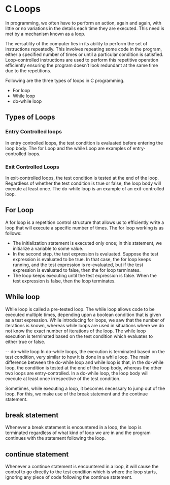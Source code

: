 # C Loops
In programming, we often have to perform an action, again and again, with little or no variations in the details each time they are executed. This need is met by a mechanism known as a loop.

The versatility of the computer lies in its ability to perform the set of instructions repeatedly. This involves repeating some code in the program, either a specified number of times or until a particular condition is satisfied. Loop-controlled instructions are used to perform this repetitive operation efficiently ensuring the program doesn’t look redundant at the same time due to the repetitions.

 

Following are the three types of loops in C programming.

- For loop
- While loop
- do-while loop
 

## Types of Loops
### Entry Controlled loops

In entry controlled loops, the test condition is evaluated before entering the loop body. The for Loop and the while Loop are examples of entry-controlled loops.

### Exit Controlled Loops

In exit-controlled loops, the test condition is tested at the end of the loop. Regardless of whether the test condition is true or false, the loop body will execute at least once. The do-while loop is an example of an exit-controlled loop.

 

## For Loop
A for loop is a repetition control structure that allows us to efficiently write a loop that will execute a specific number of times. The for loop working is as follows:

- The initialization statement is executed only once; in this statement, we initialize a variable to some value.
- In the second step, the test expression is evaluated. Suppose the test expression is evaluated to be true. In that case, the for loop keeps running, and the test expression is re-evaluated, but if the test expression is evaluated to false, then the for loop terminates.
- The loop keeps executing until the test expression is false. When the test expression is false, then the loop terminates. 
 

## While loop
While loop is called a pre-tested loop. The while loop allows code to be executed multiple times, depending upon a boolean condition that is given as a test expression. While introducing for loops, we saw that the number of iterations is known, whereas while loops are used in situations where we do not know the exact number of iterations of the loop. The while loop execution is terminated based on the test condition which evaluates to either true or false.


-- do-while loop
In do-while loops, the execution is terminated based on the test condition, very similar to how it is done in a while loop. The main difference between the do-while loop and while loop is that, in the do-while loop, the condition is tested at the end of the loop body, whereas the other two loops are entry-controlled. In a do-while loop, the loop body will execute at least once irrespective of the test condition.

 

Sometimes, while executing a loop, it becomes necessary to jump out of the loop. For this, we make use of the break statement and the continue statement.

## break statement
Whenever a break statement is encountered in a loop, the loop is terminated regardless of what kind of loop we are in and the program continues with the statement following the loop.

## continue statement
Whenever a continue statement is encountered in a loop, it will cause the control to go directly to the test condition which is where the loop starts, ignoring any piece of code following the continue statement. 